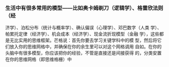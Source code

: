 ### 生活中有很多常用的模型——比如奥卡姆剃刀（逻辑学）、格雷欣法则（经 
济学）、泊松分布（统计与概率学）、确认偏误（心理学）、邓巴数字（人类 
学）、帕累托定律（经济学）、机会成本（经济学）、现金流折现模型（金融 
学），这些都是无比实用的思维框架。芒格说：首先你要去学习关键学科中的模 
型，然后将它们放入你的思维网格中，并确保在你的余生里可以对这个网格调用 
自如。在你的头脑中有很多模型，你应该把你的经验，不管是直接还是间接获得 
的，分类安置在你的思维网格（即思维格栅）中

